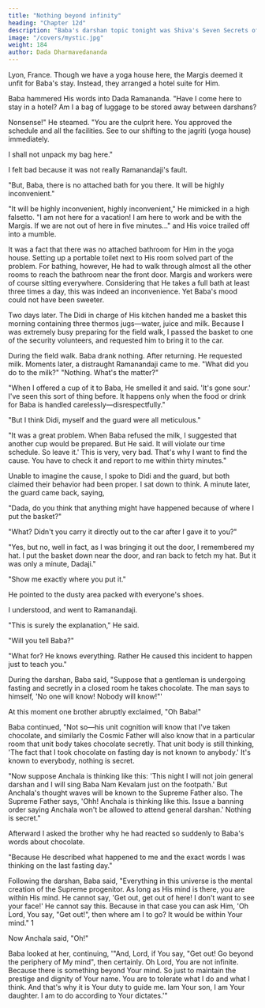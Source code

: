 ```yaml
---
title: "Nothing beyond infinity"
heading: "Chapter 12d"
description: "Baba's darshan topic tonight was Shiva's Seven Secrets of Success"
image: "/covers/mystic.jpg"
weight: 184
author: Dada Dharmavedananda
---
```



Lyon, France. Though we have a yoga house here, the Margis deemed it unfit for Baba's stay. Instead, they arranged a hotel suite for Him. 

Baba hammered His words into Dada Ramananda. "Have I come here to stay in a hotel? Am I a bag of luggage to be stored away between darshans? 

Nonsense!" He steamed. "You are the culprit here. You approved the schedule and all the facilities. See to our shifting to the jagriti (yoga house) immediately. 

I shall not unpack my bag here." 

I felt bad because it was not really Ramanandaji's fault. 

"But, Baba, there is no attached bath for you there. It will be highly inconvenient." 

"It will be highly inconvenient, highly inconvenient," He mimicked in a 
high falsetto. "I am not here for a vacation! I am here to work and be with the 
Margis. If we are not out of here in five minutes..." and His voice trailed off 
into a mumble. 

It was a fact that there was no attached bathroom for Him in the yoga 
house. Setting up a portable toilet next to His room solved part of the problem. 
For bathing, however, He had to walk through almost all the other rooms to 
reach the bathroom near the front door. Margis and workers were of course 
sitting everywhere. Considering that He takes a full bath at least three times a 
day, this was indeed an inconvenience. Yet Baba's mood could not have been 
sweeter. 

Two days later. The Didi in charge of His kitchen handed me a basket this 
morning containing three thermos jugs—water, juice and milk. Because I was 
extremely busy preparing for the field walk, I passed the basket to one of the 
security volunteers, and requested him to bring it to the car. 

During the field walk. Baba drank nothing. After returning. He requested milk. 
Moments later, a distraught Ramanandaji came to me. "What did you do to the 
milk?" "Nothing. What's the matter?" 

"When I offered a cup of it to Baba, He smelled it and said. 'It's gone sour.' 
I've seen this sort of thing before. It happens only when the food or drink for 
Baba is handled carelessly—disrespectfully." 

"But I think Didi, myself and the guard were all meticulous." 


"It was a great problem. When Baba refused the milk, I suggested that 
another cup would be prepared. But He said. It will violate our time schedule. 
So leave it.' This is very, very bad. That's why I want to find the cause. You 
have to check it and report to me within thirty minutes." 

Unable to imagine the cause, I spoke to Didi and the guard, but both 
claimed their behavior had been proper. I sat down to think. A minute later, the 
guard came back, saying, 

"Dada, do you think that anything might have happened because of where I 
put the basket?" 

"What? Didn't you carry it directly out to the car after I gave it to you?" 

"Yes, but no, well in fact, as I was bringing it out the door, I remembered 
my hat. I put the basket down near the door, and ran back to fetch my hat. But it 
was only a minute, Dadaji." 

"Show me exactly where you put it." 

He pointed to the dusty area packed with everyone's shoes. 

I understood, and went to Ramanandaji. 

"This is surely the explanation," He said. 

"Will you tell Baba?" 

"What for? He knows everything. Rather He caused this incident to happen 
just to teach you." 

During the darshan, Baba said, "Suppose that a gentleman is undergoing 
fasting and secretly in a closed room he takes chocolate. The man says to 
himself, 'No one will know! Nobody will know!"' 

At this moment one brother abruptly exclaimed, "Oh Baba!" 

Baba continued, "Not so—his unit cognition will know that I've taken 
chocolate, and similarly the Cosmic Father will also know that in a particular 
room that unit body takes chocolate secretly. That unit body is still thinking, 
'The fact that I took chocolate on fasting day is not known to anybody.' It's 
known to everybody, nothing is secret. 

"Now suppose Anchala is thinking like this: 'This night I will not join 
general darshan and I will sing Baba Nam Kevalam just on the footpath.' But 
Anchala's thought waves will be known to the Supreme Father also. The 
Supreme Father says, 'Ohh! Anchala is thinking like this. Issue a banning order 
saying Anchala won't be allowed to attend general darshan.' Nothing is secret." 


Afterward I asked the brother why he had reacted so suddenly to Baba's 
words about chocolate. 

"Because He described what happened to me and the exact words I was 
thinking on the last fasting day." 

Following the darshan, Baba said, "Everything in this universe is the 
mental creation of the Supreme progenitor. As long as His mind is there, you 
are within His mind. He cannot say, 'Get out, get out of here! I don't want to 
see your face!' He cannot say this. Because in that case you can ask Him, 'Oh 
Lord, You say, "Get out!", then where am I to go? It would be within Your 
mind." 1 

Now Anchala said, "Oh!" 

Baba looked at her, continuing, '"And, Lord, if You say, "Get out! Go beyond the periphery of My mind", then certainly. Oh Lord, You are not infinite. Because there is something beyond Your mind. So just to maintain the prestige and dignity of Your name. You are to tolerate what I do and what I 
think. And that's why it is Your duty to guide me. Iam Your son, I am Your 
daughter. I am to do according to Your dictates.'" 
